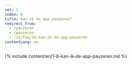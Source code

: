 ```yaml
---
set: 1
index: 8
title: Kan ik de app pauzeren?
redirect_from: 
  - /pauzeren
  - /pauseren
  - /ro/faq/24-kan-ik-de-app-pauzeren
contentLang: en
---
```

{% include content/en/1-8-kan-ik-de-app-pauzeren.md %}
